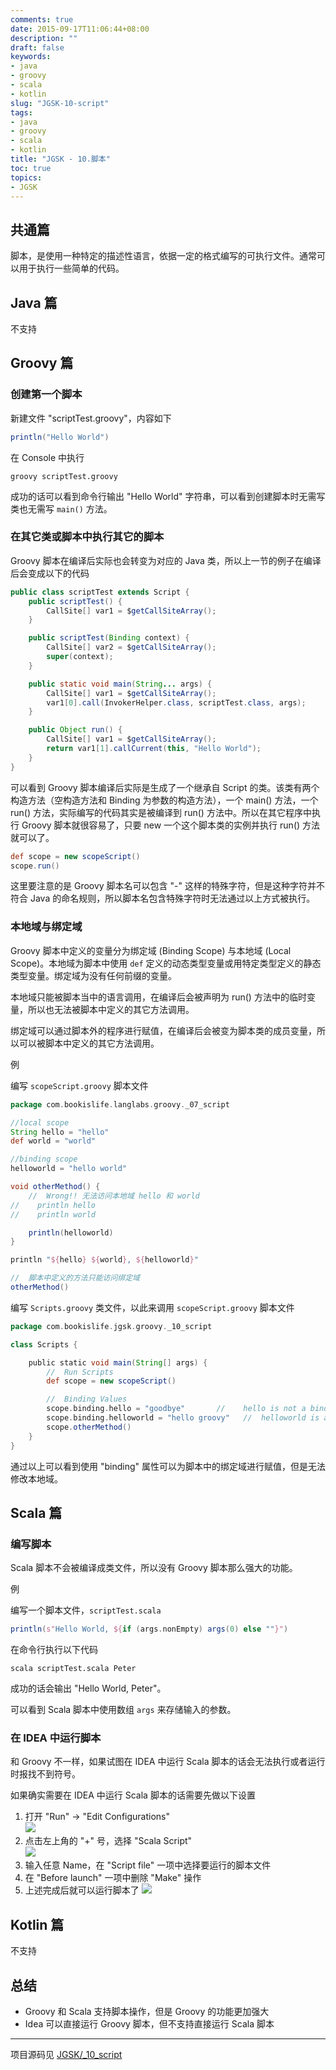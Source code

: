 ```yaml
---
comments: true
date: 2015-09-17T11:06:44+08:00
description: ""
draft: false
keywords:
- java
- groovy
- scala
- kotlin
slug: "JGSK-10-script"
tags:
- java
- groovy
- scala
- kotlin
title: "JGSK - 10.脚本"
toc: true
topics:
- JGSK
---
```


## 共通篇

脚本，是使用一种特定的描述性语言，依据一定的格式编写的可执行文件。通常可以用于执行一些简单的代码。
<!--more-->

## Java 篇

不支持

## Groovy 篇

### 创建第一个脚本

新建文件 "scriptTest.groovy"，内容如下

```groovy
println("Hello World")
```

在 Console 中执行

```
groovy scriptTest.groovy
```

成功的话可以看到命令行输出 "Hello World" 字符串，可以看到创建脚本时无需写类也无需写 `main()` 方法。

### 在其它类或脚本中执行其它的脚本

Groovy 脚本在编译后实际也会转变为对应的 Java 类，所以上一节的例子在编译后会变成以下的代码

```java
public class scriptTest extends Script {
    public scriptTest() {
        CallSite[] var1 = $getCallSiteArray();
    }

    public scriptTest(Binding context) {
        CallSite[] var2 = $getCallSiteArray();
        super(context);
    }

    public static void main(String... args) {
        CallSite[] var1 = $getCallSiteArray();
        var1[0].call(InvokerHelper.class, scriptTest.class, args);
    }

    public Object run() {
        CallSite[] var1 = $getCallSiteArray();
        return var1[1].callCurrent(this, "Hello World");
    }
}
```

可以看到 Groovy 脚本编译后实际是生成了一个继承自 Script 的类。该类有两个构造方法（空构造方法和 Binding 为参数的构造方法），一个 main() 方法，一个 run() 方法，实际编写的代码其实是被编译到 run() 方法中。所以在其它程序中执行 Groovy 脚本就很容易了，只要 new 一个这个脚本类的实例并执行 run() 方法就可以了。

```groovy
def scope = new scopeScript()
scope.run()
```

这里要注意的是 Groovy 脚本名可以包含 "-" 这样的特殊字符，但是这种字符并不符合 Java 的命名规则，所以脚本名包含特殊字符时无法通过以上方式被执行。

### 本地域与绑定域

Groovy 脚本中定义的变量分为绑定域 (Binding Scope) 与本地域 (Local Scope)。本地域为脚本中使用 `def` 定义的动态类型变量或用特定类型定义的静态类型变量。绑定域为没有任何前缀的变量。

本地域只能被脚本当中的语言调用，在编译后会被声明为 run() 方法中的临时变量，所以也无法被脚本中定义的其它方法调用。

绑定域可以通过脚本外的程序进行赋值，在编译后会被变为脚本类的成员变量，所以可以被脚本中定义的其它方法调用。

例

编写 `scopeScript.groovy` 脚本文件

```groovy
package com.bookislife.langlabs.groovy._07_script

//local scope
String hello = "hello"
def world = "world"

//binding scope
helloworld = "hello world"

void otherMethod() {
    //  Wrong!! 无法访问本地域 hello 和 world
//    println hello
//    println world

    println(helloworld)
}

println "${hello} ${world}, ${helloworld}"

//  脚本中定义的方法只能访问绑定域
otherMethod()
```

编写 `Scripts.groovy` 类文件，以此来调用 `scopeScript.groovy` 脚本文件

```groovy
package com.bookislife.jgsk.groovy._10_script

class Scripts {

    public static void main(String[] args) {
        //  Run Scripts
        def scope = new scopeScript()

        //  Binding Values
        scope.binding.hello = "goodbye"       //    hello is not a binding scope
        scope.binding.helloworld = "hello groovy"   //  helloworld is a binding scope
        scope.otherMethod()
    }
}
```

通过以上可以看到使用 "binding" 属性可以为脚本中的绑定域进行赋值，但是无法修改本地域。

## Scala 篇

### 编写脚本

Scala 脚本不会被编译成类文件，所以没有 Groovy 脚本那么强大的功能。

例

编写一个脚本文件，`scriptTest.scala`

```scala
println(s"Hello World, ${if (args.nonEmpty) args(0) else ""}")
```

在命令行执行以下代码

```
scala scriptTest.scala Peter
```

成功的话会输出 "Hello World, Peter"。

可以看到 Scala 脚本中使用数组 `args` 来存储输入的参数。

### 在 IDEA 中运行脚本

和 Groovy 不一样，如果试图在 IDEA 中运行 Scala 脚本的话会无法执行或者运行时报找不到符号。

如果确实需要在 IDEA 中运行 Scala 脚本的话需要先做以下设置

1. 打开 "Run" -> "Edit Configurations"  
  ![][01]
2. 点击左上角的 "+" 号，选择 "Scala Script"  
  ![][02]
3. 输入任意 Name，在 "Script file" 一项中选择要运行的脚本文件
4. 在 "Before launch" 一项中删除 "Make" 操作
5. 上述完成后就可以运行脚本了
![][03]

## Kotlin 篇

不支持


## 总结

- Groovy 和 Scala 支持脚本操作，但是 Groovy 的功能更加强大
- Idea 可以直接运行 Groovy 脚本，但不支持直接运行 Scala 脚本


---

项目源码见 [JGSK/_10_script](https://github.com/SidneyXu/JGSK)

[01]:   http://7xlqqp.com1.z0.glb.clouddn.com/jgsk/10/select_conf.png
[02]:   http://7xlqqp.com1.z0.glb.clouddn.com/jgsk/10/select_script.png
[03]:   http://7xlqqp.com1.z0.glb.clouddn.com/jgsk/10/del_make.png
